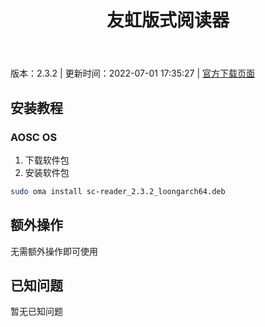 ﻿---
id: 1098
title: 友虹版式阅读器
toc: true
weight: 1098
---

版本：2.3.2 | 更新时间：2022-07-01 17:35:27 | [官方下载页面](http://app.loongapps.cn/#/detail/1098)

## 安装教程 

### AOSC OS 

1. 下载软件包
2. 安装软件包

```bash
sudo oma install sc-reader_2.3.2_loongarch64.deb
```

## 额外操作

无需额外操作即可使用

## 已知问题

暂无已知问题

